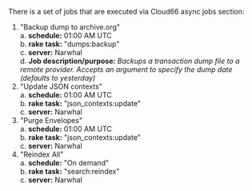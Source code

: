 There is a set of jobs that are executed via Cloud66 async jobs section:

1. "Backup dump to archive.org"  
  a. **schedule:** 01:00 AM UTC  
  b. **rake task:** "dumps:backup"  
  c. **server:** Narwhal  
  d. **Job description/purpose:** _Backups a transaction dump file to a remote provider. Accepts an argument to specify the dump date (defaults to yesterday)_  
2. "Update JSON contexts"  
  a. **schedule:** 01:00 AM UTC  
  b. **rake task:** "json_contexts:update"  
  c. **server:** Narwhal  
3. "Purge Envelopes"  
  a. **schedule:** 01:00 AM UTC  
  b. **rake task:** "json_contexts:update"  
  c. **server:** Narwhal  
4. "Reindex All"  
  a. **schedule:** "On demand"  
  b. **rake task:** "search:reindex"  
  c. **server:** Narwhal  

